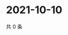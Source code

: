 # 2021-10-10

共 0 条

<!-- BEGIN WEIBO -->
<!-- 最后更新时间 Sun Oct 10 2021 06:13:33 GMT+0800 (China Standard Time) -->

<!-- END WEIBO -->
